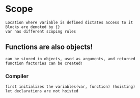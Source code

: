 # Scope
    Location where variable is defined dictates access to it
    Blocks are denoted by {} 
    var has different scoping rules

## Functions are also objects!
    can be stored in objects, used as arguments, and returned
    function factories can be created!

### Compiler 
    first initializes the variables(var, function) (hoisting)
    let declarations are not hoisted